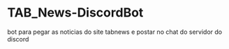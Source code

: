 # TAB_News-DiscordBot
bot para pegar as noticias do site tabnews e postar no chat do servidor do discord
